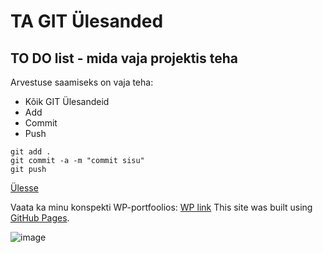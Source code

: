 # TA GIT Ülesanded
<a name="readme-top"></a>
## TO DO list - mida vaja projektis teha
Arvestuse saamiseks on vaja teha:
* Kõik GIT Ülesandeid
* Add
* Commit
* Push
```
git add .
git commit -a -m "commit sisu"
git push
```
<a href="#readme-top">Ülesse</a>

Vaata ka minu konspekti WP-portfoolios: <a href="https://mariasmolina24.thkit.ee/wp/" target="_blank">WP link</a>
This site was built using [GitHub Pages](https://pages.github.com/).

![image](https://github.com/user-attachments/assets/8d340bc6-2622-46e3-8752-67ee6e78185f)

